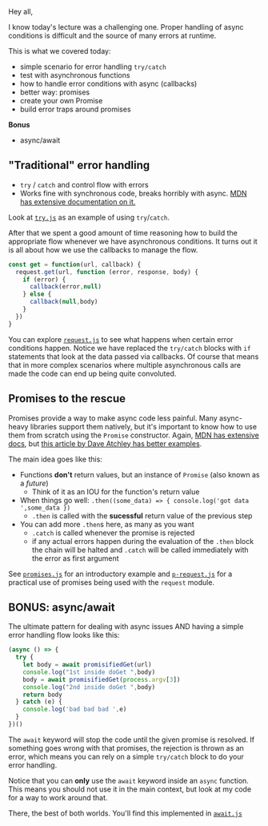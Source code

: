 Hey all,  

I know today's lecture was a challenging one. Proper handling of async conditions is difficult and the source of many errors at runtime.

This is what we covered today:

- simple scenario for error handling `try/catch`
- test with asynchronous functions
- how to handle error conditions with async (callbacks)
- better way: promises
- create your own Promise
- build error traps around promises

**Bonus**
- async/await


## "Traditional" error handling

* `try` / `catch` and control flow with errors
* Works fine with synchronous code, breaks horribly with async. [MDN has extensive documentation on it.](https://developer.mozilla.org/en/docs/Web/JavaScript/Reference/Statements/try...catch)

Look at [`try.js`](https://github.com/jugonzal/lectures/tree/master/12w2d4-promises/code/try.js) as an example of using `try`/`catch`.


After that we spent a good amount of time reasoning how to build the appropriate flow whenever we have asynchronous conditions. It turns out it is all about how we use the callbacks to manage the flow.

```javascript
const get = function(url, callback) {
  request.get(url, function (error, response, body) {
    if (error) {
      callback(error,null)
    } else {
      callback(null,body)
    }
  })
}
```

You can explore [`request.js`](https://github.com/jugonzal/lectures/tree/master/12w2d4-promises/code/request.js) to see what happens when certain error conditions happen.  Notice we have replaced the `try/catch` blocks with `if` statements that look at the data passed via callbacks. Of course that means that in more complex scenarios where multiple asynchronous calls are made the code can end up being quite convoluted.

## Promises to the rescue

Promises provide a way to make async code less painful. Many async-heavy
libraries support them natively, but it's important to know how to use them from
scratch using the `Promise` constructor. Again, [MDN has extensive
docs](https://developer.mozilla.org/en/docs/Web/JavaScript/Reference/Global_Objects/Promise),
but [this article by Dave Atchley has better
examples](http://www.datchley.name/es6-promises/).

The main idea goes like this:

* Functions **don't** return values, but an instance of `Promise` (also known as a _future_)
  * Think of it as an IOU for the function's return value
* When things go well: `.then((some_data) => { console.log('got data ',some_data })`
  * `.then` is called with the **sucessful** return value of the previous step
* You can add more `.then`s here, as many as you want
  * `.catch` is called whenever the promise is rejected
  * if any actual errors happen during the evaluation of the `.then` block the chain will be halted and `.catch` will be called immediately with the error as first argument

See [`promises.js`](https://github.com/jugonzal/lectures/tree/master/12w2d4-promises/code/promises.js) for an introductory example and [`p-request.js`](https://github.com/jugonzal/lectures/tree/master/12w2d4-promises/code/p-request.js) for a practical use of promises being used with the `request` module.

## BONUS: async/await

The ultimate pattern for dealing with async issues AND having a simple error handling flow looks like this:

```javascript
(async () => {
  try {
    let body = await promisifiedGet(url)
    console.log("1st inside doGet ",body)
    body = await promisifiedGet(process.argv[3])
    console.log("2nd inside doGet ",body)
    return body
  } catch (e) {
    console.log('bad bad bad ',e)
  }
})()
```

The `await` keyword will stop the code until the given promise is resolved.  If something goes wrong with that promises, the rejection is thrown as an error, which means you can rely on a simple `try/catch` block to do your error handling.

Notice that you can **only** use the `await` keyword inside an `async` function. This means you should not use it in the main context, but look at my code for a way to work around that.

There, the best of both worlds. You'll find this implemented in [`await.js`](https://github.com/jugonzal/lectures/tree/master/12w2d4-promises/code/await.js)




